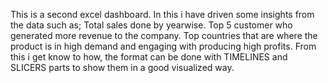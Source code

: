 This is a second excel dashboard. In this i have driven some insights from the data such as; 
Total sales done by yearwise.
Top 5 customer who generated more revenue to the company.
Top countries that are where the product is in high demand and engaging with producing high profits.
From this i get know to how, the format can be done with TIMELINES and SLICERS parts to show them in a good visualized way.
